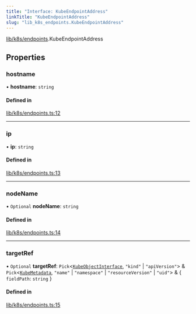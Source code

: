 ```yaml
---
title: "Interface: KubeEndpointAddress"
linkTitle: "KubeEndpointAddress"
slug: "lib_k8s_endpoints.KubeEndpointAddress"
---
```


[lib/k8s/endpoints](../modules/lib_k8s_endpoints.md).KubeEndpointAddress

## Properties

### hostname

• **hostname**: `string`

#### Defined in

[lib/k8s/endpoints.ts:12](https://github.com/headlamp-k8s/headlamp/blob/1ae27053/frontend/src/lib/k8s/endpoints.ts#L12)

___

### ip

• **ip**: `string`

#### Defined in

[lib/k8s/endpoints.ts:13](https://github.com/headlamp-k8s/headlamp/blob/1ae27053/frontend/src/lib/k8s/endpoints.ts#L13)

___

### nodeName

• `Optional` **nodeName**: `string`

#### Defined in

[lib/k8s/endpoints.ts:14](https://github.com/headlamp-k8s/headlamp/blob/1ae27053/frontend/src/lib/k8s/endpoints.ts#L14)

___

### targetRef

• `Optional` **targetRef**: `Pick`<[`KubeObjectInterface`](lib_k8s_cluster.KubeObjectInterface.md), ``"kind"`` \| ``"apiVersion"``\> & `Pick`<[`KubeMetadata`](lib_k8s_cluster.KubeMetadata.md), ``"name"`` \| ``"namespace"`` \| ``"resourceVersion"`` \| ``"uid"``\> & { `fieldPath`: `string`  }

#### Defined in

[lib/k8s/endpoints.ts:15](https://github.com/headlamp-k8s/headlamp/blob/1ae27053/frontend/src/lib/k8s/endpoints.ts#L15)
